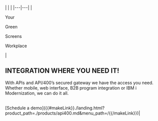 <div class="api400-section3" markdown="1">
| | |
|---|---|
|<div class="text-container"><p class="api400-h1">Your</p><p class="api400-h2">Green</p><p class="api400-h2">Screens</p><p class="api400-h3">Workplace</p></div>|<h2 class="text-black">INTEGRATION WHERE YOU NEED IT!</h2><p class="api400-text">With APIs and API/400’s secured gateway we have the access you need. Whether mobile, web interface, B2B program integration or IBM i Modernization, we can do it all.</p> <br> [Schedule a demo]({{#makeLink}}./landing.html?product_path=./products/api400.md&menu_path=/{{/makeLink}})|
</div>